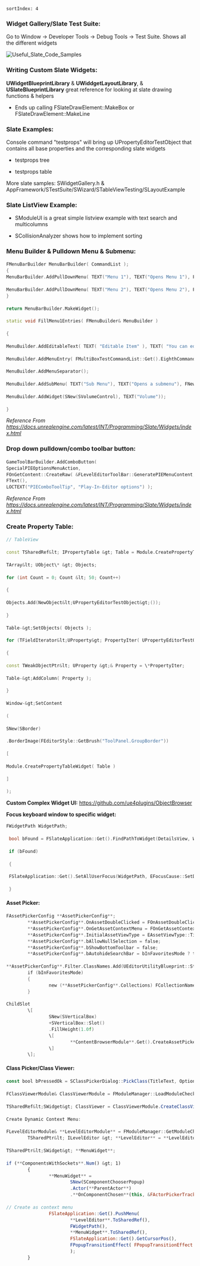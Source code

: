 ```
sortIndex: 4
```

### Widget Gallery/Slate Test Suite:

Go to Window -&gt; Developer Tools -&gt; Debug Tools -&gt; Test Suite. Shows all the different widgets

![Useful_Slate_Code_Samples](..\..\assets\Useful_Slate_Code_Samples.png)



### Writing Custom Slate Widgets:

**UWidgetBlueprintLibrary** & **UWiddgetLayoutLibrary**, & **USlateBlueprintLibrary** great reference for looking at slate drawing functions & helpers

- Ends up calling FSlateDrawElement::MakeBox or FSlateDrawElement::MakeLine

### Slate Examples:

Console command "testprops" will bring up UPropertyEditorTestObject that contains all base properties and the corresponding slate widgets

- testprops tree

- testprops table

More slate samples: SWidgetGallery.h & AppFramework/STestSuite/SWizard/STableViewTesting/SLayoutExample

### Slate ListView Example:

- SModuleUI is a great simple listview example with text search and multicolumns

- SCollisionAnalyzer shows how to implement sorting

### Menu Builder & Pulldown Menu & Submenu:
```cpp
FMenuBarBuilder MenuBarBuilder( CommandList ); 
{ 
MenuBarBuilder.AddPullDownMenu( TEXT("Menu 1"), TEXT("Opens Menu 1"), FNewMenuDelegate::CreateRaw( &FMenus::FillMenu1Entries ) );

MenuBarBuilder.AddPullDownMenu( TEXT("Menu 2"), TEXT("Opens Menu 2"), FNewMenuDelegate::CreateRaw( &FMenus::FillMenu2Entries ) ); 
}

return MenuBarBuilder.MakeWidget();

static void FillMenu1Entries( FMenuBuilder& MenuBuilder )

{

MenuBuilder.AddEditableText( TEXT( "Editable Item" ), TEXT( "You can edit this item's text" ), NAME_None, TEXT( "Edit Me!" ) );

MenuBuilder.AddMenuEntry( FMultiBoxTestCommandList::Get().EighthCommandInfo );

MenuBuilder.AddMenuSeparator();

MenuBuilder.AddSubMenu( TEXT("Sub Menu"), TEXT("Opens a submenu"), FNewMenuDelegate::CreateRaw( &FMenus::FillSubMenuEntries ) );

MenuBuilder.AddWidget(SNew(SVolumeControl), TEXT("Volume"));

}
```
*Reference From https://docs.unrealengine.com/latest/INT/Programming/Slate/Widgets/index.html*

### Drop down pulldown/combo toolbar button:
``` cpp
GameToolBarBuilder.AddComboButton( 
SpecialPIEOptionsMenuAction, 
FOnGetContent::CreateRaw( &FLevelEditorToolBar::GeneratePIEMenuContent, InCommandList ), 
FText(), 
LOCTEXT("PIEComboToolTip", "Play-In-Editor options") );
```

*Reference From https://docs.unrealengine.com/latest/INT/Programming/Slate/Widgets/index.html*

### Create Property Table:
```cpp
// TableView

const TSharedRef&lt; IPropertyTable &gt; Table = Module.CreatePropertyTable();

TArray&lt; UObject\* &gt; Objects;

for (int Count = 0; Count &lt; 50; Count++)

{

Objects.Add(NewObject&lt;UPropertyEditorTestObject&gt;());

}

Table-&gt;SetObjects( Objects );

for (TFieldIterator&lt;UProperty&gt; PropertyIter( UPropertyEditorTestObject::StaticClass(), EFieldIteratorFlags::IncludeSuper); PropertyIter; ++PropertyIter)

{

const TWeakObjectPtr&lt; UProperty &gt;& Property = \*PropertyIter;

Table-&gt;AddColumn( Property );

}

Window-&gt;SetContent

(

SNew(SBorder)

.BorderImage(FEditorStyle::GetBrush("ToolPanel.GroupBorder"))

[

Module.CreatePropertyTableWidget( Table )

]

);

```

**Custom Complex Widget UI:** https://github.com/ue4plugins/ObjectBrowser

**Focus keyboard window to specific widget:**
```cpp 
FWidgetPath WidgetPath;

 bool bFound = FSlateApplication::Get().FindPathToWidget(DetailsView, WidgetPath);

 if (bFound)

 {

 FSlateApplication::Get().SetAllUserFocus(WidgetPath, EFocusCause::SetDirectly);

 }
```

#### Asset Picker:

``` cpp
FAssetPickerConfig **AssetPickerConfig**;  
        **AssetPickerConfig**.OnAssetDoubleClicked = FOnAssetDoubleClicked::CreateStatic(&SBlutilityShelf::OnBlutilityDoubleClicked);  
        **AssetPickerConfig**.OnGetAssetContextMenu = FOnGetAssetContextMenu::CreateSP(this, &SBlutilityShelf::OnBlutilityGetContextMenu);  
        **AssetPickerConfig**.InitialAssetViewType = EAssetViewType::Tile;  
        **AssetPickerConfig**.bAllowNullSelection = false;  
        **AssetPickerConfig**.bShowBottomToolbar = false;  
        **AssetPickerConfig**.bAutohideSearchBar = bInFavoritesMode ? true : false;

**AssetPickerConfig**.Filter.ClassNames.Add(UEditorUtilityBlueprint::StaticClass()-&gt;GetFName());  
        if (bInFavoritesMode)  
        {  
                new (**AssetPickerConfig**.Collections) FCollectionNameType(BlutilityModule::**BlutilityShelfCollectionName**, ECollectionShareType::CST_Local);  
        }

ChildSlot  
        \[  
                SNew(SVerticalBox)  
                +SVerticalBox::Slot()  
                .FillHeight(1.0f)  
                \[  
                        **ContentBrowserModule**.Get().CreateAssetPicker(**AssetPickerConfig**)  
                \]  
        \];
```

#### Class Picker/Class Viewer:

```js
const bool bPressedOk = SClassPickerDialog::PickClass(TitleText, Options, ChosenClass, UDataAsset::StaticClass());

FClassViewerModule& ClassViewerModule = FModuleManager::LoadModuleChecked&lt;FClassViewerModule&gt;("ClassViewer");

TSharedRef&lt;SWidget&gt; ClassViewer = ClassViewerModule.CreateClassViewer(Options, FOnClassPicked::CreateRaw(this, &FBBProcSeqCapObjEditorBinding::HandleProcSeqContextClassPicked));

Create Dynamic Context Menu:

FLevelEditorModule& **LevelEditorModule** = FModuleManager::GetModuleChecked&lt;FLevelEditorModule&gt;( "LevelEditor");  
        TSharedPtr&lt; ILevelEditor &gt; **LevelEditor** = **LevelEditorModule**.GetFirstLevelEditor();

TSharedPtr&lt;SWidget&gt; **MenuWidget**;

if (**ComponentsWithSockets**.Num() &gt; 1)  
        {                          
                **MenuWidget** =   
                        SNew(SComponentChooserPopup)  
                        .Actor(**ParentActor**)  
                        .**OnComponentChosen**(this, &FActorPickerTrackEditor::ActorComponentPicked, **ParentActor**, **ObjectGuid**, **Section**);

// Create as context menu  
                FSlateApplication::Get().PushMenu(  
                        **LevelEditor**.ToSharedRef(),  
                        FWidgetPath(),  
                        **MenuWidget**.ToSharedRef(),  
                        FSlateApplication::Get().GetCursorPos(),  
                        FPopupTransitionEffect( FPopupTransitionEffect::ContextMenu )  
                        );  
        }
```